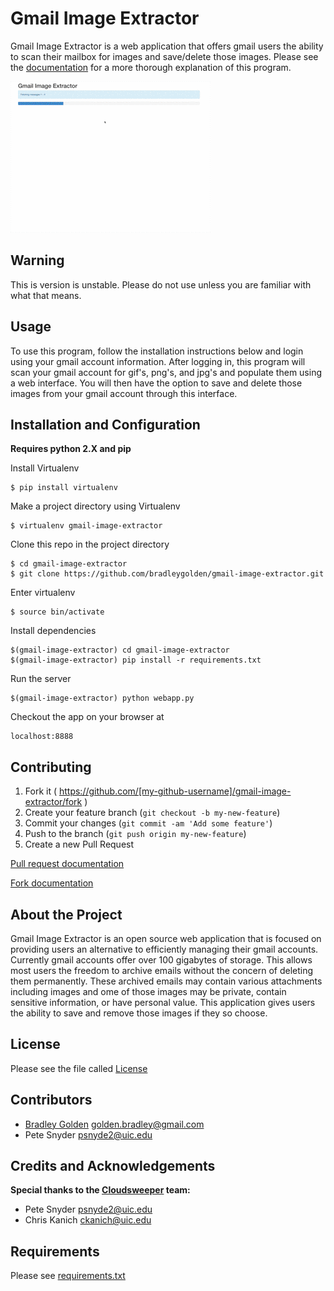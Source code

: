 Gmail Image Extractor
=====================
Gmail Image Extractor is a web application that offers gmail users the ability to scan their mailbox for images and save/delete those images. Please see the [documentation](https://github.com/bradleygolden/gmail-image-extractor/blob/master/DOCUMENTATION.md) for a more thorough explanation of this program.

![Alt Text](https://github.com/bradleygolden/gmail-image-extractor/blob/master/preview.gif?raw=true)

Warning
-------
This is version is unstable.  Please do not use unless you are familiar with what that means.

Usage
-----
To use this program, follow the installation instructions below and login using your gmail account information. After logging in, this program will scan your gmail account for gif's, png's, and jpg's and populate them using a web interface. You will then have the option to save and delete those images from your gmail account through this interface.

Installation and Configuration
------------------------------
**Requires python 2.X and pip**

Install Virtualenv
```
$ pip install virtualenv
```

Make a project directory using Virtualenv
```
$ virtualenv gmail-image-extractor
```

Clone this repo in the project directory
```
$ cd gmail-image-extractor
$ git clone https://github.com/bradleygolden/gmail-image-extractor.git
```

Enter virtualenv
```
$ source bin/activate
```

Install dependencies
```
$(gmail-image-extractor) cd gmail-image-extractor
$(gmail-image-extractor) pip install -r requirements.txt
```

Run the server
```
$(gmail-image-extractor) python webapp.py
```

Checkout the app on your browser at
```
localhost:8888
```

Contributing
------------
1. Fork it ( https://github.com/[my-github-username]/gmail-image-extractor/fork )
2. Create your feature branch (`git checkout -b my-new-feature`)
3. Commit your changes (`git commit -am 'Add some feature'`)
4. Push to the branch (`git push origin my-new-feature`)
5. Create a new Pull Request

[Pull request documentation](http://help.github.com/pull-requests/)

[Fork documentation](http://help.github.com/forking/)

About the Project
-----------------
Gmail Image Extractor is an open source web application that is focused on providing users an alternative to efficiently managing their gmail accounts. Currently gmail accounts offer over 100 gigabytes of storage. This allows most users the freedom to archive emails without the concern of deleting them permanently. These archived emails may contain various attachments including images and ome of those images may be private, contain sensitive information, or have personal value. This application gives users the ability to save and remove those images if they so choose.

License
-------
Please see the file called [License](https://github.com/bradleygolden/gmail-image-extractor/blob/master/LICENSE.txt)

Contributors
------------
  * [Bradley Golden](https://bradleygolden.github.io) golden.bradley@gmail.com
  * Pete Snyder psnyde2@uic.edu

Credits and Acknowledgements
----------------------------
**Special thanks to the [Cloudsweeper](https://cloudsweeper.cs.uic.edu) team:**
* Pete Snyder psnyde2@uic.edu
* Chris Kanich ckanich@uic.edu

Requirements
------------
Please see [requirements.txt](https://github.com/bradleygolden/gmail-image-extractor/blob/master/requirements.txt)
